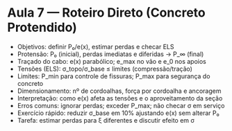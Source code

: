 # Aula 7 — Roteiro Direto (Concreto Protendido)

- Objetivos: definir P₀/e(x), estimar perdas e checar ELS
- Protensão: P₀ (inicial), perdas imediatas e diferidas → P_∞ (final)
- Traçado do cabo: e(x) parabólico; e_max no vão e e_0 nos apoios
- Tensões (ELS): σ_topo/σ_base ≤ limites (compressão/tração)
- Limites: P_min para controle de fissuras; P_max para segurança do concreto
- Dimensionamento: nº de cordoalhas, força por cordoalha e ancoragem
- Interpretação: como e(x) afeta as tensões e o aproveitamento da seção
- Erros comuns: ignorar perdas; exceder P_max; não checar σ em serviço
- Exercício rápido: reduzir σ_base em 10% ajustando e(x) sem alterar P₀
- Tarefa: estimar perdas para ξ diferentes e discutir efeito em σ
